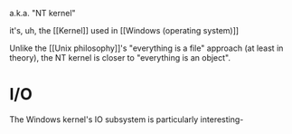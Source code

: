 a.k.a. "NT kernel"

it's, uh, the [[Kernel]] used in [[Windows (operating system)]]

Unlike the [[Unix philosophy]]'s "everything is a file" approach (at least in theory), the NT kernel is closer to "everything is an object".

# I/O
The Windows kernel's IO subsystem is particularly interesting-